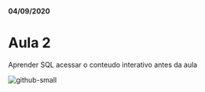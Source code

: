 #### 04/09/2020

# Aula 2

Aprender SQL
acessar o conteudo interativo antes da aula


![github-small](https://photos.google.com/photo/AF1QipM--9aGs9OHxtcP-KMfy3VAqVkMPn22npJ5noog)


